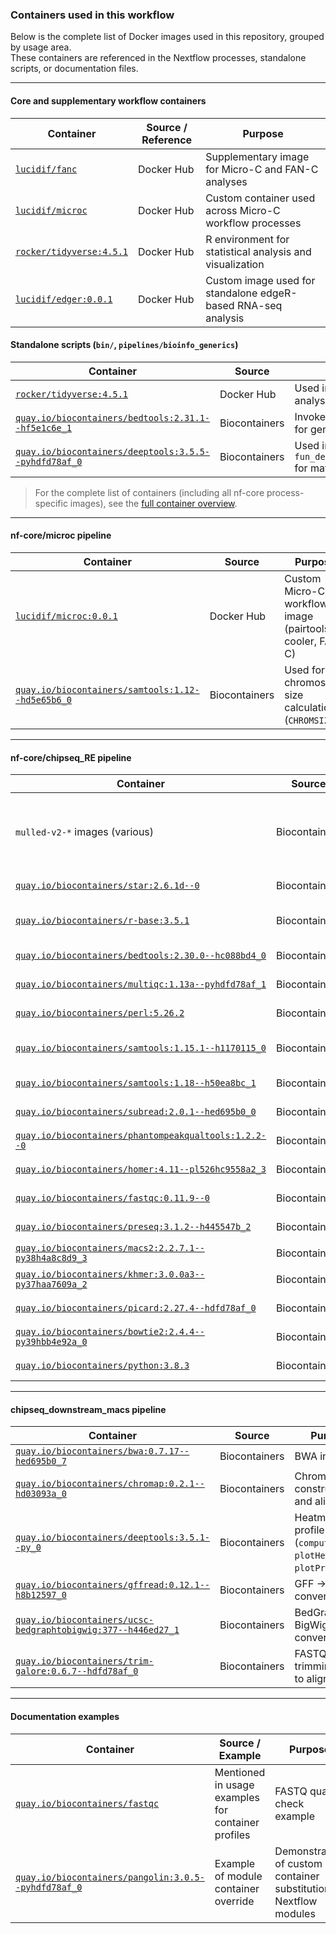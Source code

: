 ### Containers used in this workflow 

Below is the complete list of Docker images used in this repository, grouped by usage area.  
These containers are referenced in the Nextflow processes, standalone scripts, or documentation files.

---

#### Core and supplementary workflow containers

| **Container** | **Source / Reference** | **Purpose** |
|----------------|------------------------|--------------|
| [`lucidif/fanc`](https://hub.docker.com/r/lucidif/fanc) | Docker Hub | Supplementary image for Micro-C and FAN-C analyses |
| [`lucidif/microc`](https://hub.docker.com/r/lucidif/microc) | Docker Hub | Custom container used across Micro-C workflow processes |
| [`rocker/tidyverse:4.5.1`](https://hub.docker.com/_/rocker) | Docker Hub | R environment for statistical analysis and visualization |
| [`lucidif/edger:0.0.1`](https://hub.docker.com/r/lucidif/edger) | Docker Hub | Custom image used for standalone edgeR-based RNA-seq analysis |

####  Standalone scripts (`bin/`, `pipelines/bioinfo_generics`)

| **Container** | **Source** | **Purpose** |
|----------------|-------------|--------------|
| [`rocker/tidyverse:4.5.1`](https://hub.docker.com/_/rocker) | Docker Hub | Used in R scripts for cumulative analysis and plotting |
| [`quay.io/biocontainers/bedtools:2.31.1--hf5e1c6e_1`](https://quay.io/repository/biocontainers/bedtools) | Biocontainers | Invoked by `peaks_classification.sh` for genomic interval operations |
| [`quay.io/biocontainers/deeptools:3.5.5--pyhdfd78af_0`](https://quay.io/repository/biocontainers/deeptools) | Biocontainers | Used in `fun_deeptools_heatmap_and_profile.sh` for matrix and profile generation |

> For the complete list of containers (including all nf-core process-specific images), see the [full container overview](docs/containers_full_list.md).


---

####  nf-core/microc pipeline

| **Container** | **Source** | **Purpose** |
|----------------|-------------|--------------|
| [`lucidif/microc:0.0.1`](https://hub.docker.com/r/lucidif/microc) | Docker Hub | Custom Micro-C workflow image (pairtools, cooler, FAN-C) |
| [`quay.io/biocontainers/samtools:1.12--hd5e65b6_0`](https://quay.io/repository/biocontainers/samtools) | Biocontainers | Used for chromosome size calculation (`CHROMSIZES`) |

---

####  nf-core/chipseq_RE pipeline

| **Container** | **Source** | **Purpose** |
|----------------|-------------|--------------|
| `mulled-v2-*` images (various) | Biocontainers | Used for MACS2 plotting, Homer annotation, DESeq2 QC, BAM filtering, Bowtie2 alignment, FRiP, etc. |
| [`quay.io/biocontainers/star:2.6.1d--0`](https://quay.io/repository/biocontainers/star) | Biocontainers | STAR aligner for ChIP-seq reads |
| [`quay.io/biocontainers/r-base:3.5.1`](https://quay.io/repository/biocontainers/r-base) | Biocontainers | Base R environment for PhantomPeakQualTools reports |
| [`quay.io/biocontainers/bedtools:2.30.0--hc088bd4_0`](https://quay.io/repository/biocontainers/bedtools) | Biocontainers | Blacklist filtering and coverage computation |
| [`quay.io/biocontainers/multiqc:1.13a--pyhdfd78af_1`](https://quay.io/repository/biocontainers/multiqc) | Biocontainers | Aggregation of QC results |
| [`quay.io/biocontainers/perl:5.26.2`](https://quay.io/repository/biocontainers/perl) | Biocontainers | GTF → BED conversions |
| [`quay.io/biocontainers/samtools:1.15.1--h1170115_0`](https://quay.io/repository/biocontainers/samtools) | Biocontainers | Sorting, indexing, and general BAM operations |
| [`quay.io/biocontainers/samtools:1.18--h50ea8bc_1`](https://quay.io/repository/biocontainers/samtools) | Biocontainers | FASTA indexing (`SAMTOOLS_FAIDX`) |
| [`quay.io/biocontainers/subread:2.0.1--hed695b0_0`](https://quay.io/repository/biocontainers/subread) | Biocontainers | Feature quantification with `featureCounts` |
| [`quay.io/biocontainers/phantompeakqualtools:1.2.2--0`](https://quay.io/repository/biocontainers/phantompeakqualtools) | Biocontainers | SPP quality assessment |
| [`quay.io/biocontainers/homer:4.11--pl526hc9558a2_3`](https://quay.io/repository/biocontainers/homer) | Biocontainers | Peak annotation and motif discovery |
| [`quay.io/biocontainers/fastqc:0.11.9--0`](https://quay.io/repository/biocontainers/fastqc) | Biocontainers | Quality control of raw FASTQ files |
| [`quay.io/biocontainers/preseq:3.1.2--h445547b_2`](https://quay.io/repository/biocontainers/preseq) | Biocontainers | Library complexity estimation |
| [`quay.io/biocontainers/macs2:2.2.7.1--py38h4a8c8d9_3`](https://quay.io/repository/biocontainers/macs2) | Biocontainers | MACS2 peak calling |
| [`quay.io/biocontainers/khmer:3.0.0a3--py37haa7609a_2`](https://quay.io/repository/biocontainers/khmer) | Biocontainers | Unique k-mer estimation |
| [`quay.io/biocontainers/picard:2.27.4--hdfd78af_0`](https://quay.io/repository/biocontainers/picard) | Biocontainers | Picard utilities (e.g. MarkDuplicates) |
| [`quay.io/biocontainers/bowtie2:2.4.4--py39hbb4e92a_0`](https://quay.io/repository/biocontainers/bowtie2) | Biocontainers | Index building and alignment |
| [`quay.io/biocontainers/python:3.8.3`](https://quay.io/repository/biocontainers/python) | Biocontainers | Samplesheet validation and helper scripts |

---

####  chipseq_downstream_macs pipeline

| **Container** | **Source** | **Purpose** |
|----------------|-------------|--------------|
| [`quay.io/biocontainers/bwa:0.7.17--hed695b0_7`](https://quay.io/repository/biocontainers/bwa) | Biocontainers | BWA indexing |
| [`quay.io/biocontainers/chromap:0.2.1--hd03093a_0`](https://quay.io/repository/biocontainers/chromap) | Biocontainers | Chromap index construction and alignment |
| [`quay.io/biocontainers/deeptools:3.5.1--py_0`](https://quay.io/repository/biocontainers/deeptools) | Biocontainers | Heatmap and profile plotting (`computeMatrix`, `plotHeatmap`, `plotProfile`) |
| [`quay.io/biocontainers/gffread:0.12.1--h8b12597_0`](https://quay.io/repository/biocontainers/gffread) | Biocontainers | GFF → GTF conversion |
| [`quay.io/biocontainers/ucsc-bedgraphtobigwig:377--h446ed27_1`](https://quay.io/repository/biocontainers/ucsc-bedgraphtobigwig) | Biocontainers | BedGraph → BigWig conversion |
| [`quay.io/biocontainers/trim-galore:0.6.7--hdfd78af_0`](https://quay.io/repository/biocontainers/trim-galore) | Biocontainers | FASTQ trimming prior to alignment |

---

####  Documentation examples

| **Container** | **Source / Example** | **Purpose** |
|----------------|----------------------|--------------|
| [`quay.io/biocontainers/fastqc`](https://quay.io/repository/biocontainers/fastqc) | Mentioned in usage examples for container profiles | FASTQ quality check example |
| [`quay.io/biocontainers/pangolin:3.0.5--pyhdfd78af_0`](https://quay.io/repository/biocontainers/pangolin) | Example of module container override | Demonstration of custom container substitution in Nextflow modules |
